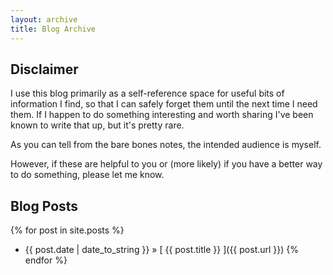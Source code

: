 ```yaml
---
layout: archive
title: Blog Archive
---
```


<!-- use 'archive' layout, which is just a copy of 'page' with
     a different name so this page doesn't appear in the sidebar. -->

## Disclaimer

I use this blog primarily as a self-reference space for useful bits of
information I find, so that I can safely forget them until the next time I need
them.  If I happen to do something interesting and worth sharing I've been known
to write that up, but it's pretty rare.

As you can tell from the bare bones notes, the intended audience is myself.

However, if these are helpful to you or (more likely) if you have a better way
to do something, please let me know.

## Blog Posts

{% for post in site.posts %}
  * {{ post.date | date_to_string }} &raquo; [ {{ post.title }} ]({{ post.url }})
{% endfor %}
